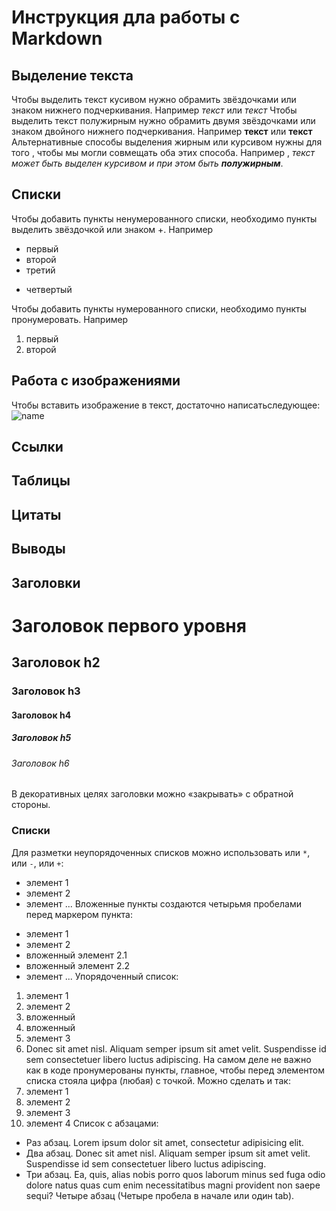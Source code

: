 # Инструкция дла работы с Markdown

## Выделение текста
Чтобы выделить текст кусивом нужно обрамить звёздочками или знаком нижнего подчеркивания. Например *текст* или _текст_
Чтобы выделить текст полужирным нужно обрамить двумя звёздочками или знаком двойного нижнего подчеркивания. Например **текст** или __текст__
Альтернативные способы выделения жирным или курсивом нужны для того , чтобы мы могли совмещать оба этих способа. Например , _текст может быть выделен курсивом и при этом быть **полужирным**_. 
## Списки

Чтобы добавить пункты ненумерованного списки, необходимо пункты выделить звёздочкой или знаком +. Например 
* первый
* второй
* третий
+ четвертый

Чтобы добавить пункты нумерованного списки, необходимо пункты пронумеровать. Например
1. первый
2. второй

## Работа с изображениями
Чтобы вставить изображение в текст, достаточно написатьследующее: 
![name](cd7412da1e03af2ad39e.jpg)
## Ссылки

## Таблицы

## Цитаты

## Выводы

## Заголовки
# Заголовок первого уровня #
## Заголовок h2
### Заголовок h3
#### Заголовок h4
##### Заголовок h5
###### Заголовок h6
В декоративных целях заголовки можно «закрывать» с
обратной стороны.
### Списки
Для разметки неупорядоченных списков можно использовать
или `*`, или `-`, или `+`:
- элемент 1
- элемент 2
- элемент ...
Вложенные пункты создаются четырьмя пробелами перед
маркером пункта:
* элемент 1
* элемент 2
* вложенный элемент 2.1
* вложенный элемент 2.2
* элемент ...
Упорядоченный список:
1. элемент 1
2. элемент 2
1. вложенный
2. вложенный
3. элемент 3
4. Donec sit amet nisl. Aliquam semper ipsum sit amet
velit. Suspendisse id sem consectetuer libero luctus
adipiscing.
На самом деле не важно как в коде пронумерованы пункты,
главное, чтобы перед элементом списка стояла цифра
(любая) с точкой. Можно сделать и так:
0. элемент 1
0. элемент 2
0. элемент 3
0. элемент 4
Список с абзацами:
* Раз абзац. Lorem ipsum dolor sit amet, consectetur
adipisicing elit.
* Два абзац. Donec sit amet nisl. Aliquam semper ipsum
sit amet velit. Suspendisse id sem consectetuer libero
luctus adipiscing.
* Три абзац. Ea, quis, alias nobis porro quos laborum
minus sed fuga odio dolore natus quas cum enim
necessitatibus magni provident non saepe sequi?
Четыре абзац (Четыре пробела в начале или один tab).
